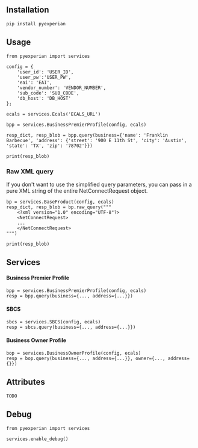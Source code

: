 ## Installation

    pip install pyexperian

## Usage

    from pyexperian import services
    
    config = {
        'user_id': 'USER_ID', 
        'user_pw':'USER_PW', 
        'eai': 'EAI', 
        'vendor_number': 'VENDOR_NUMBER', 
        'sub_code': 'SUB_CODE', 
        'db_host': 'DB_HOST'
    };
    
    ecals = services.Ecals('ECALS_URL')
    
    bpp = services.BusinessPremierProfile(config, ecals)
    
    resp_dict, resp_blob = bpp.query(business={'name': 'Franklin Barbecue', 'address': {'street': '900 E 11th St', 'city': 'Austin', 'state': 'TX', 'zip': '78702'}})
    
    print(resp_blob)
    
    
### Raw XML query
If you don't want to use the simplified query parameters, you can pass in a pure XML string of the entire NetConnectRequest object.

    bp = services.BaseProduct(config, ecals)
    resp_dict, resp_blob = bp.raw_query("""
        <?xml version="1.0" encoding="UTF-8"?>
        <NetConnectRequest>
        ...
        </NetConnectRequest>
    """)
    
    print(resp_blob)

## Services

#### Business Premier Profile

    bpp = services.BusinessPremierProfile(config, ecals)
    resp = bpp.query(business={..., address={...}})

#### SBCS

    sbcs = services.SBCS(config, ecals)
    resp = sbcs.query(business={..., address={...}})
    
#### Business Owner Profile

    bop = services.BusinessOwnerProfile(config, ecals)
    resp = bop.query(business={..., address={...}}, owner={..., address={}})
    

## Attributes

    TODO

## Debug 

    from pyexperian import services
    
    services.enable_debug()
    